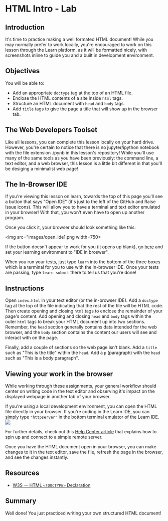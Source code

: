 
# HTML Intro - Lab

## Introduction

It's time to practice making a well formated HTML document! While you may normally prefer to work locally, you're encouraged to work on this lesson through the Learn platform, as it will be formatted nicely, with screenshots inline to guide you and a built in development environment.

## Objectives
You will be able to:
* Add an appropriate `doctype` tag at the top of an HTML file.
* Enclose the HTML contents of a site inside `html` tags.
* Structure an HTML document with `head` and `body` tags.
* Add `title` tags to give the page a title that will show up in the browser
tab.

## The Web Developers Toolset

Like all lessons, you can complete this lesson locally on your hard drive. However, you're certain to notice that there is no jupyter/ipython notebook with the file extension .ipynb in this lesson's repository! While you'll use many of the same tools as you have been previously: the command line, a text editor, and a web browser, this lesson is a little bit different in that you'll be desiging a minimalist web page! 

## The In-Browser IDE

If you're viewing this lesson on learn, towards the top of this page you'll see a button that says "Open IDE" (it's just to the left of the GitHub and Raise Issue icons). This will allow you to have a terminal and text editor emulated in your browser! With that, you won't even have to open up another program.

Once you click it, your browser should look something like this:

<img src="images/open_ide1.png width=750>

If the button doesn't appear to work for you (it opens up blank), go [here](https://learn.co/account/environment) and set your learning environment to "IDE in broswer".

When you run your tests, just type `learn` into the bottom of the three boxes which is a terminal for you to use with the in-browser IDE. Once your tests are passing, type `learn submit` there to tell us that you're done!


## Instructions

Open `index.html` in your text editor (or the in-browser IDE). Add a `doctype` tag at the top of the
file indicating that the rest of the file will be HTML code. Then create
opening and closing `html` tags to enclose the remainder of your page's
content. Add opening and closing `head` and `body` tags within the outer
`html` tags to break your HTML document up into two sections. Remember, the
`head` section generally contains data intended for the web browser, and the
`body` section contains the content our users will see and interact with on the
page.

Finally, add a couple of sections so the web page isn't blank. Add a `title` such as "This is the title" within the `head`. Add a `p` (paragraph) with the `head` such as "This is a body paragraph".

## Viewing your work in the browser

While working through these assignments, your general workflow should center on
writing code in the text editor and observing it's impact on the displayed webpage in another tab of your browser.

If you're using a local development environment, you can open the HTML file directly in your browser. If you're coding in the
Learn IDE, you can simply type `"httpserver"` in the bottom terminal emulator of the Learn IDE.   
<img src="images/httpserver.gif width=750">

For further details, check out this [Help Center article](http://help.learn.co/the-learn-ide/common-ide-questions/viewing-html-pages-in-the-learn-ide) that explains how to spin up and connect to a simple remote server.

Once you have the HTML document open in your browser, you can make changes to
it in the text editor, save the file, refresh the page in the browser, and see
the changes instantly.

## Resources

* [W3S — HTML `<!DOCTYPE>` Declaration](https://www.w3schools.com/tags/tag_doctype.asp)


## Summary

Well done! You just practiced writing your own structured HTML document!
